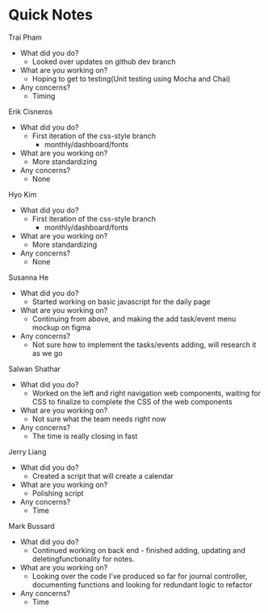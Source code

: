 # Quick Notes
Trai Pham
- What did you do?
  - Looked over updates on github dev branch
- What are you working on?
  - Hoping to get to testing(Unit testing using Mocha and Chai) 
- Any concerns?
  - Timing

Erik Cisneros
- What did you do?
  - First iteration of the css-style branch
    - monthly/dashboard/fonts
- What are you working on?
  - More standardizing
- Any concerns?
  - None

Hyo Kim
- What did you do?
  - First iteration of the css-style branch
    - monthly/dashboard/fonts
- What are you working on?
  - More standardizing
- Any concerns?
  - None

Susanna He
- What did you do?
  - Started working on basic javascript for the daily page
- What are you working on?
  - Continuing from above, and making the add task/event menu mockup on figma
- Any concerns?
  - Not sure how to implement the tasks/events adding, will research it as we go

Salwan Shathar
- What did you do?
  - Worked on the left and right navigation web components, waiting for CSS to finalize to complete the CSS of the web components
- What are you working on?
  - Not sure what the team needs right now
- Any concerns?
  - The time is really closing in fast

Jerry Liang
- What did you do?
  - Created a script that will create a calendar 
- What are you working on?
  - Polishing script
- Any concerns?
  - Time

Mark Bussard
- What did you do?
  - Continued working on back end - finished adding, updating and deletingfunctionality for notes.
- What are you working on?
  - Looking over the code I’ve produced so far for journal controller, documenting functions and looking for redundant logic to refactor
- Any concerns?
  - Time

